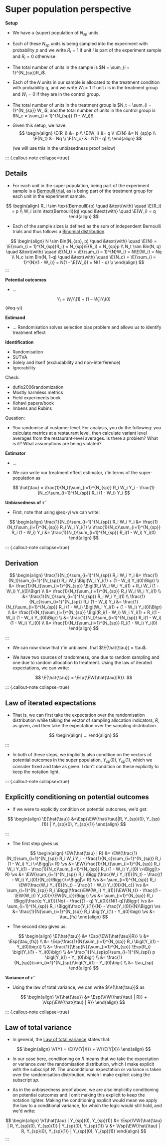 # Super population perspective

**Setup**

- We have a (super) population of $N_{sp}$ units.

- Each of these $N_{sp}$ units is being sampled into the experiment with probability $p$ and we write $R_i = 1$ if unit $i$ is part of the experiment sample and $R_i = 0$ otherwise.

- The total number of units in the sample is $N = \sum_{i = 1}^{N_{sp}}R_i$.

- Each of the $N$ units in our sample is allocated to the treatment condition with probability $q$, and we write $W_i = 1$ if unit $i$ is in the treatment group and $W_i = 0$ if they are in the control group.

- The total number of units in the treatment group is $N_t = \sum_{i = 1}^{N_{sp}} W_i$, and the total number of units in the control group is $N_c = \sum_{i = 1}^{N_{sp}} (1 - W_i)$.

- Given this setup, we have:
$$
\begin{align}
\E{R_i} &= p \\
\E{W_i} &= q \\
\E{N} &= N_{sp}p \\
\E{N_t} &= Nq \\
\E{N_c} &= N(1 - q) \\
\end{align}
$$

  (we will use this in the unbiasedness proof below)

::: {.callout-note collapse=true}
## Details

- For each unit in the super population, being part of the experiment sample is a [Bernoulli trial](https://en.wikipedia.org/wiki/Bernoulli_trial), as is being part of the treatment group for each unit in the experiment sample.

$$
\begin{align}
R_i \sim \text{Bernoulli}(p) \quad &\text{with} \quad \E{R_i} = p \\
W_i \sim \text{Bernoulli}(q) \quad &\text{with} \quad \E{W_i} = q
\end{align}
$$

- Each of the sample sizes is defined as the sum of independent Bernoulli trials and thus follows a [Binomial distribution](https://en.wikipedia.org/wiki/Binomial_distribution).

$$
\begin{align}
N \sim Bin(N_{sp}, p) \quad &\text{with} \quad \E{N} = \E{\sum_{i = 1}^{N_{sp}}R_i} = N_{sp}\E{R_i} = N_{sp}p \\
N_t \sim Bin(N, q) \quad &\text{with} \quad \E{N_t} = \E{\sum_{i = 1}^{N}W_i} = N\E{W_i} = Nq \\
N_c \sim Bin(N, 1-q) \quad &\text{with} \quad \E{N_c} = \E{\sum_{i = 1}^{N}(1 - W_i)} = N(1 - \E{W_i}) = N(1 - q) \\
\end{align}
$$
:::

**Potential outcomes**

- ...

$$
Y_i = W_iY_i(1) + (1 - W_i)Y_i(0)
$$ {#eq-yi}


**Estimand**

- ... Randomisation solves selection bias problem and allows us to identify treatment effect



**Identification**

- Randomisation
- SUTVA
- Solely and itself (excludability and non-interference)
- Ignorability

Check:
- duflo2006randomization
- Mostly harmless metrics
- Field experiments book
- Kohavi papers/book
- Imbens and Rubins

Question:
- You randomise at customer level. For analysis, you do the following: you calculate metrics at a restaurant level, then calculate variant level averages from the restaurant-level averages. Is there a problem? What is it? What assumptions are being violated? 



**Estimator**

- ... 

- We can write our treatment effect estimator, $\hat{\tau}$ in terms of the super-population as

$$
\hat{\tau} = \frac{1}{N_t}\sum_{i=1}^{N_{sp}} R_i W_i Y_i - \frac{1}{N_c}\sum_{i=1}^{N_{sp}} R_i (1 - W_i) Y_i
$$


**Unbiasedness of $\hat{\tau}$**

- First, note that using @eq-yi we can write:

$$
\begin{align}
\frac{1}{N_t}\sum_{i=1}^{N_{sp}} R_i W_i Y_i &= \frac{1}{N_t}\sum_{i=1}^{N_{sp}} R_i W_i Y_i(1) \\
\frac{1}{N_c}\sum_{i=1}^{N_{sp}} R_i (1 - W_i) Y_i &= \frac{1}{N_t}\sum_{i=1}^{N_{sp}} R_i(1 - W_i) Y_i(0)
\end{align}
$$


::: {.callout-note collapse=true}

## Derivation

$$
\begin{align}
\frac{1}{N_t}\sum_{i=1}^{N_{sp}} R_i W_i Y_i
&= \frac{1}{N_t}\sum_{i=1}^{N_{sp}} R_i W_i \Bigl(W_i Y_i(1) + (1 - W_i) Y_i(0)\Bigr) \\
&= \frac{1}{N_t}\sum_{i=1}^{N_{sp}} \Bigl(R_i W_i W_i Y_i(1) + R_i W_i (1 - W_i) Y_i(0)\Bigr) \\ 
&= \frac{1}{N_t}\sum_{i=1}^{N_{sp}} R_i W_i W_i Y_i(1) \\ 
&= \frac{1}{N_t}\sum_{i=1}^{N_{sp}} R_i W_i Y_i(1) \\ 
\frac{1}{N_c}\sum_{i=1}^{N_{sp}} R_i (1 - W_i) Y_i
&= \frac{1}{N_t}\sum_{i=1}^{N_{sp}} R_i (1 - W_i) \Bigl(W_i Y_i(1) + (1 - W_i) Y_i(0)\Bigr) \\
&= \frac{1}{N_t}\sum_{i=1}^{N_{sp}} \Bigl(R_i(1 - W_i) W_i Y_i(1) + R_i(1 - W_i) (1 - W_i) Y_i(0)\Bigr) \\
&= \frac{1}{N_t}\sum_{i=1}^{N_{sp}} R_i(1 - W_i) (1 - W_i) Y_i(0) \\
&= \frac{1}{N_t}\sum_{i=1}^{N_{sp}} R_i(1 - W_i) Y_i(0)
\end{align}
$$

:::

- We can now show that $\hat{\tau}$ in unbiased, that $\E{\hat{\tau}} = \tau$.

- We have two sources of randomness, one due to random sampling and one due to random allocation to treatment. Using the law of iterated expectations, we can write:

$$
\E{\hat{\tau}} = \Esp{\EW{\hat{\tau}|R}}.
$$

::: {.callout-note collapse=true}
## Law of iterated expectations

- That is, we can first take the expectation over the randomisation distribution while talking the vector of sampling allocation indicators, $R$, as given, and then take the expectation over the sampling distribution.

$$
\begin{align}
...
\end{align}
$$

:::

- In both of these steps, we implicitly also condition on the vectors of potential outcomes in the super population, $Y_{sp}(0), Y_{sp}(1)$, which we consider fixed and take as given. I don't condition on these explicitly to keep the notation light.

::: {.callout-note collapse=true}

## Explicitly conditioning on potential outcomes

- If we were to explicitly condition on potential outcomes, we'd get:

$$
\begin{align}
\E{\hat{\tau}}
&=\Esp{\EW{\hat{\tau}|R, Y_{sp}(0), Y_{sp}(1)} | Y_{sp}(0), Y_{sp}(1)}
\end{align}
$$

:::

- The first step gives us

$$
\begin{align}
\EW{\hat{\tau} | R}
&= \EW{\frac{1}{N_t}\sum_{i=1}^{N_{sp}} R_i W_i Y_i - \frac{1}{N_c}\sum_{i=1}^{N_{sp}} R_i (1 - W_i) Y_i \>\Bigg|\> R} \vs
&= \EW{\frac{1}{N_t}\sum_{i=1}^{N_{sp}} R_i W_i Y_i(1) - \frac{1}{N_c}\sum_{i=1}^{N_{sp}} R_i (1 - W_i) Y_i(0) \>\Bigg|\> R} \vs
&= \EW{\sum_{i=1}^{N_{sp}} R_i \Biggl(\frac{W_i Y_i(1)}{N_t} - \frac{(1 - W_i) Y_i(0)}{N_c}\Biggr)\>\Bigg|\> R} \vs
&= \sum_{i=1}^{N_{sp}} R_i \EW{\frac{W_i Y_i(1)}{N_t} - \frac{(1 - W_i) Y_i(0)}{N_c}} \vs
&= \sum_{i=1}^{N_{sp}} R_i \Biggl(\frac{\EW{W_i} Y_i(1)}{\EW{N_t}} - \frac{(1 - \EW{W_i}) Y_i(0)}{\EW{N_c}}\Biggr) \vs
&= \sum_{i=1}^{N_{sp}} R_i \Biggl(\frac{q Y_i(1)}{Nq} - \frac{(1 - q) Y_i(0)}{N(1-q)}\Biggr) \vs
&= \sum_{i=1}^{N_{sp}} R_i \Biggl(\frac{Y_i(1)}{N} - \frac{Y_i(0)}{N}\Biggr) \vs
&= \frac{1}{N}\sum_{i=1}^{N_{sp}} R_i \bigl(Y_i(1) - Y_i(0)\bigr) \vs
&= \tau_{fs}
\end{align}
$$

- The second step gives us:

$$
\begin{align}
\E{\hat{\tau}} 
&= \Esp{\EW{\hat{\tau}|R}} \\
&= \Esp{\tau_{fs}} \\
&= \Esp{\frac{1}{N}\sum_{i=1}^{N_{sp}} R_i \bigl(Y_i(1) - Y_i(0)\bigr)} \\
&= \frac{1}{\Esp{N}}\sum_{i=1}^{N_{sp}} \Esp{R_i} \bigl(Y_i(1) - Y_i(0)\bigr) \\
&= \frac{1}{N_{sp}p}\sum_{i=1}^{N_{sp}} p \bigl(Y_i(1) - Y_i(0)\bigr) \\
&= \frac{1}{N_{sp}}\sum_{i=1}^{N_{sp}}\bigl(Y_i(1) - Y_i(0)\bigr) \\
&= \tau_{sp}
\end{align}
$$


**Variance of $\hat{\tau}$**

- Using the law of total variance, we can write $\V{\hat{\tau}}$ as

$$
\begin{align}
\V{\hat{\tau}}
&= \Esp{\VW{\hat{\tau} | R}} + \Vsp{\EW{\hat{\tau} | R}}
\end{align}
$$

::: {.callout-note collapse=true}

## Law of total variance

- In general, the [Law of total variance](https://en.wikipedia.org/wiki/Law_of_total_variance) states that:

$$
\begin{align}
\V{Y} = \E{\V{Y|X}} + \V{\E{Y|X}}
\end{align}
$$

- In our case here, conditioning on $R$ means that we take the expectation or variance over the randomisation distribution, which I make explicit with the subscript $W$. The unconditional expectation or variance is taken over the randomisation distribution, which I make explicit using the subscript $sp$.

- As in the unbiasedness proof above, we are also implicitly conditioning on potential outcomes and I omit making this explicit to keep the notation lighter. Making the conditioning explicit would mean we apply the law to a conditional variance, for which the logic would still hold, and we'd write:

$$
\begin{align}
\V{\hat{\tau} | Y_{sp}(0), Y_{sp}(1)}
&= \Esp{\VW{\hat{\tau} | R, Y_{sp}(0), Y_{sp}(1)} | Y_{sp}(0), Y_{sp}(1)} \\
&+ \Vsp{\EW{\hat{\tau} | R, Y_{sp}(0), Y_{sp}(1)} | Y_{sp}(0), Y_{sp}(1)}
\end{align}
$$
:::



